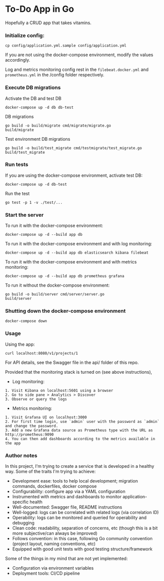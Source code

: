 # To-Do App in Go

Hopefully a CRUD app that takes vitamins.

### Initialize config:

```
cp config/application.yml.sample config/application.yml
```

If you are not using the docker-compose environment, modify the values accordingly.

Log and metrics monitoring config rest in the `filebeat.docker.yml` and `prometheus.yml` in the /config folder respectively.

### Execute DB migrations

Activate the DB and test DB
```
docker-compose up -d db db-test
```

DB migrations
```
go build -o build/migrate cmd/migrate/migrate.go
build/migrate
```

Test environment DB migrations
```
go build -o build/test_migrate cmd/testmigrate/test_migrate.go
build/test_migrate
```

### Run tests

If you are using the docker-compose environment, activate test DB:
```
docker-compose up -d db-test
```

Run the test
```
go test -p 1 -v ./test/...
```

### Start the server


To run it with the docker-compose environment:
```
docker-compose up -d --build app db
```

To run it with the docker-compose environment and with log monitoring:
```
docker-compose up -d --build app db elasticsearch kibana filebeat
```

To run it with the docker-compose environment and with metrics monitoring:
```
docker-compose up -d --build app db prometheus grafana
```

To run it without the docker-compose environment:
```
go build -o build/server cmd/server/server.go
build/server
```

### Shutting down the docker-compose environment

```
docker-compose down
```

### Usage

Using the app:
```
curl localhost:8080/v1/projects/1
```
For API details, see the Swagger file in the api/ folder of this repo.

Provided that the monitoring stack is turned on (see above instructions),

- Log monitoring:
```
1. Visit Kibana on localhost:5601 using a browser
2. Go to side pane > Analytics > Discover
3. Observe or query the logs
```

- Metrics monitoring:
```
1. Visit Grafana UI on localhost:3000
2. For first time login, use `admin` user with the password as `admin` and change the password.
3. Add a new Grafana data source as Prometheus type with the URL as http://prometheus:9090
4. You can then add dashboards according to the metrics available in the app
```


### Author notes

In this project, I'm trying to create a service that is developed in a healthy way. Some of the traits I'm trying to achieve:
- Development ease: tools to help local development; migration commands, dockerfiles, docker compose
- Configurability: configure app via a YAML configuration
- Instrumented with metrics and dashboards to monitor application-specific health
- Well-documented: Swagger file, README instructions
- Well-logged: logs can be correlated with related logs (via correlation ID)
- Operability: logs can be monitored and queried for operability and debugging
- Clean code: readability, separation of concerns, etc (though this is a bit more subjective/can always be improved)
- Follows convention: in this case, following Go community convention (project layout, naming conventions, etc)
- Equipped with good unit tests with good testing structure/framework

Some of the things in my mind that are not yet implemented:
- Configuration via environment variables
- Deployment tools: CI/CD pipeline

